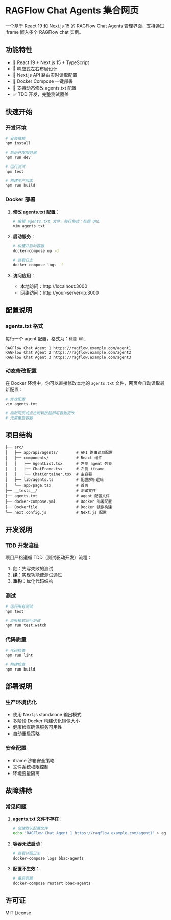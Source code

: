 # RAGFlow Chat Agents 集合网页

一个基于 React 19 和 Next.js 15 的 RAGFlow Chat Agents 管理界面，支持通过 iframe 嵌入多个 RAGFlow chat 实例。

## 功能特性

- 🚀 React 19 + Next.js 15 + TypeScript
- 📱 响应式左右布局设计
- 🔄 Next.js API 路由实时读取配置
- 🐳 Docker Compose 一键部署
- 📝 支持动态修改 agents.txt 配置
- ✅ TDD 开发，完整测试覆盖

## 快速开始

### 开发环境

```bash
# 安装依赖
npm install

# 启动开发服务器
npm run dev

# 运行测试
npm test

# 构建生产版本
npm run build
```

### Docker 部署

1. **修改 agents.txt 配置**：
   ```bash
   # 编辑 agents.txt 文件，每行格式：标题 URL
   vim agents.txt
   ```

2. **启动服务**：
   ```bash
   # 构建并启动容器
   docker-compose up -d

   # 查看日志
   docker-compose logs -f
   ```

3. **访问应用**：
   - 本地访问：http://localhost:3000
   - 网络访问：http://your-server-ip:3000

## 配置说明

### agents.txt 格式

每行一个 agent 配置，格式为：`标题 URL`

```
RAGFlow Chat Agent 1 https://ragflow.example.com/agent1
RAGFlow Chat Agent 2 https://ragflow.example.com/agent2
RAGFlow Chat Agent 3 https://ragflow.example.com/agent3
```

### 动态修改配置

在 Docker 环境中，你可以直接修改本地的 `agents.txt` 文件，网页会自动读取最新配置：

```bash
# 修改配置
vim agents.txt

# 刷新网页或点击刷新按钮即可看到更改
# 无需重启容器
```

## 项目结构

```
├── src/
│   ├── app/api/agents/        # API 路由读取配置
│   ├── components/            # React 组件
│   │   ├── AgentList.tsx      # 左侧 agent 列表
│   │   ├── ChatFrame.tsx      # 右侧 iframe
│   │   └── ChatContainer.tsx  # 主容器
│   ├── lib/agents.ts          # 配置解析逻辑
│   └── app/page.tsx           # 首页
├── __tests__/                 # 测试文件
├── agents.txt                 # agent 配置文件
├── docker-compose.yml         # Docker 部署配置
├── Dockerfile                 # Docker 镜像构建
└── next.config.js             # Next.js 配置
```

## 开发说明

### TDD 开发流程

项目严格遵循 TDD（测试驱动开发）流程：

1. **红**：先写失败的测试
2. **绿**：实现功能使测试通过
3. **重构**：优化代码结构

### 测试

```bash
# 运行所有测试
npm test

# 监听模式运行测试
npm run test:watch
```

### 代码质量

```bash
# 代码检查
npm run lint

# 构建检查
npm run build
```

## 部署说明

### 生产环境优化

- 使用 Next.js standalone 输出模式
- 多阶段 Docker 构建优化镜像大小
- 健康检查确保服务可用性
- 自动重启策略

### 安全配置

- iframe 沙箱安全策略
- 文件系统权限控制
- 环境变量隔离

## 故障排除

### 常见问题

1. **agents.txt 文件不存在**：
   ```bash
   # 创建默认配置文件
   echo "RAGFlow Chat Agent 1 https://ragflow.example.com/agent1" > agents.txt
   ```

2. **容器无法启动**：
   ```bash
   # 查看详细日志
   docker-compose logs bbac-agents
   ```

3. **配置不生效**：
   ```bash
   # 重启容器
   docker-compose restart bbac-agents
   ```

## 许可证

MIT License